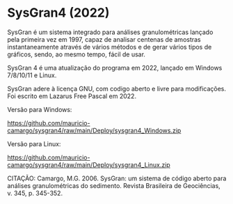 # SysGran4 (2022) 

SysGran é um sistema integrado para análises granulométricas lançado pela primeira vez em 1997, capaz de analisar centenas de amostras instantaneamente através de vários métodos e de gerar vários tipos de gráficos, sendo, ao mesmo tempo, fácil de usar.

SysGran 4 é uma atualização do programa em 2022, lançado em Windows 7/8/10/11 e Linux. 

SysGran adere à licença GNU, com codigo aberto e livre para modificações. Foi escrito em Lazarus Free Pascal em 2022.

Versão para Windows: 

https://github.com/mauricio-camargo/sysgran4/raw/main/Deploy/sysgran4_Windows.zip

Versão para Linux:

https://github.com/mauricio-camargo/sysgran4/raw/main/Deploy/sysgran4_Linux.zip

CITAÇÃO:
Camargo, M.G. 2006. SysGran: um sistema de código aberto para análises granulométricas do 
sedimento. Revista Brasileira de Geociências, v. 345, p. 345-352.
